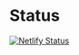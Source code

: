 #  Status

[![Netlify Status](https://api.netlify.com/api/v1/badges/41ab3439-d02b-4d76-83db-d020a0629dd7/deploy-status)](https://app.netlify.com/sites/next-boilerplate-html-1/deploys)